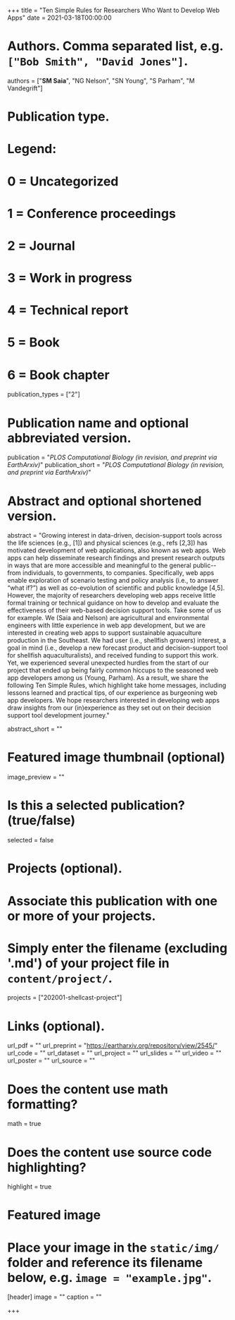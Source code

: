 +++
title = "Ten Simple Rules for Researchers Who Want to Develop Web Apps"
date = 2021-03-18T00:00:00

# Authors. Comma separated list, e.g. `["Bob Smith", "David Jones"]`.
authors = ["**SM Saia**", "NG Nelson", "SN Young", "S Parham", "M Vandegrift"]

# Publication type.
# Legend:
# 0 = Uncategorized
# 1 = Conference proceedings
# 2 = Journal
# 3 = Work in progress
# 4 = Technical report
# 5 = Book
# 6 = Book chapter
publication_types = ["2"]

# Publication name and optional abbreviated version.
publication = "*PLOS Computational Biology (in revision, and preprint via EarthArxiv)*"
publication_short = "*PLOS Computational Biology (in revision, and preprint via EarthArxiv)*"

# Abstract and optional shortened version.
abstract = "Growing interest in data-driven, decision-support tools across the life sciences (e.g., [1]) and physical sciences (e.g., refs [2,3]) has motivated development of web applications, also known as web apps. Web apps can help disseminate research findings and present research outputs in ways that are more accessible and meaningful to the general public--from individuals, to governments, to companies. Specifically, web apps enable exploration of scenario testing and policy analysis (i.e., to answer “what if?”) as well as co-evolution of scientific and public knowledge [4,5]. However, the majority of researchers developing web apps receive little formal training or technical guidance on how to develop and evaluate the effectiveness of their web-based decision support tools. Take some of us for example. We (Saia and Nelson) are agricultural and environmental engineers with little experience in web app development, but we are interested in creating web apps to support sustainable aquaculture production in the Southeast. We had user (i.e., shellfish growers) interest, a goal in mind (i.e., develop a new forecast product and decision-support tool for shellfish aquaculturalists), and received funding to support this work. Yet, we experienced several unexpected hurdles from the start of our project that ended up being fairly common hiccups to the seasoned web app developers among us (Young, Parham). As a result, we share the following Ten Simple Rules, which highlight take home messages, including lessons learned and practical tips, of our experience as burgeoning web app developers. We hope researchers interested in developing web apps draw insights from our (in)experience as they set out on their decision support tool development journey."

abstract_short = ""

# Featured image thumbnail (optional)
image_preview = ""

# Is this a selected publication? (true/false)
selected = false

# Projects (optional).
#   Associate this publication with one or more of your projects.
#   Simply enter the filename (excluding '.md') of your project file in `content/project/`.
projects = ["202001-shellcast-project"]

# Links (optional).
url_pdf = ""
url_preprint = "https://eartharxiv.org/repository/view/2545/"
url_code = ""
url_dataset = ""
url_project = ""
url_slides = ""
url_video = ""
url_poster = ""
url_source = ""

# Does the content use math formatting?
math = true

# Does the content use source code highlighting?
highlight = true

# Featured image
# Place your image in the `static/img/` folder and reference its filename below, e.g. `image = "example.jpg"`.
[header]
image = ""
caption = ""

+++